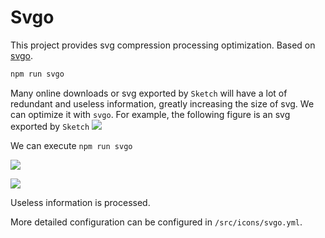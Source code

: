 # Svgo <Badge text="v3.9.0+"/>

This project provides svg compression processing optimization. Based on [svgo](https://github.com/svg/svgo).

```bash
npm run svgo
```

Many online downloads or svg exported by `Sketch` will have a lot of redundant and useless information, greatly increasing the size of svg. We can optimize it with `svgo`. For example, the following figure is an svg exported by `Sketch`
![](https://adempiere-vue.gitee.io/gitee-cdn/adempiere-vue-site/333edb6b-4b95-42f8-aa60-b8f42e516b52.jpg)

We can execute `npm run svgo`

![](https://adempiere-vue.gitee.io/gitee-cdn/adempiere-vue-site/e7b1324e-cd67-4306-aebf-f659bcc433cf.jpg)

![](https://adempiere-vue.gitee.io/gitee-cdn/adempiere-vue-site/006c4bb5-b2d1-447d-a1c9-a912cf5dee47.jpg)

Useless information is processed.

More detailed configuration can be configured in `/src/icons/svgo.yml`.
